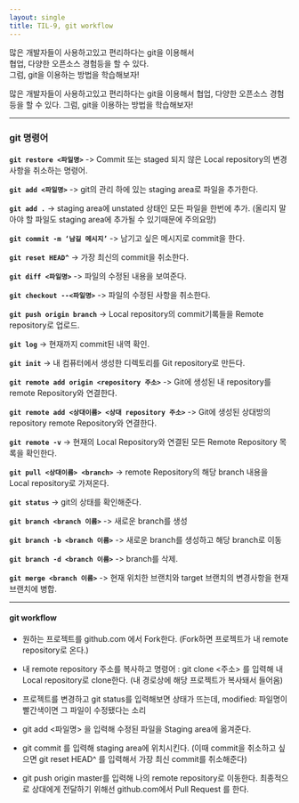 ```yaml
---
layout: single
title: TIL-9, git workflow
---
```


많은 개발자들이 사용하고있고 편리하다는 git을 이용해서 <br>
협업, 다양한 오픈소스 경험등을 할 수 있다. <br>
그럼, git을 이용하는 방법을 학습해보자!  <br>

많은 개발자들이 사용하고있고 편리하다는 git을 이용해서
협업, 다양한 오픈소스 경험등을 할 수 있다.
그럼, git을 이용하는 방법을 학습해보자!
***

<h3> git 명령어 </h3>

**``git restore <파일명>``**
-> Commit 또는 staged 되지 않은 Local repository의 변경사항을 취소하는 명령어.

**``git add <파일명>``**
-> git의 관리 하에 있는 staging area로 파일을 추가한다.

**``git add .``**
-> staging area에 unstated 상태인 모든 파일을 한번에 추가.
(올리지 말아야 할 파일도 staging area에 추가될 수 있기때문에 주의요망)

**`git commit -m ‘남길 메시지’`**
-> 남기고 싶은 메시지로 commit을 한다.

**``git reset HEAD^``**
-> 가장 최신의 commit을 취소한다.

**``git diff <파일명>``**
-> 파일의 수정된 내용을 보여준다.

**``git checkout --<파일명>``**
-> 파일의 수정된 사항을 취소한다.

**``git push origin branch``**
-> Local repository의 commit기록들을 Remote repository로 업로드.

**``git log``**
-> 현재까지 commit된 내역 확인.

**``git init``**
-> 내 컴퓨터에서 생성한 디렉토리를 Git repository로 만든다.

**``git remote add origin <repository 주소>``**
-> Git에 생성된 내 repository를 remote Repository와 연결한다.

**``git remote add <상대이름> <상대 repository 주소>``**
-> Git에 생성된 상대방의 repository remote Repository와 연결한다.

**``git remote -v``**
-> 현재의 Local Repository와 연결된 모든 Remote Repository 목록을 확인한다.

**``git pull <상대이름> <branch>``**
-> remote Repository의 해당 branch 내용을 Local repository로 가져온다.

**``git status``**
-> git의 상태를 확인해준다.

**``git branch <branch 이름>``**
-> 새로운 branch를 생성

**``git branch -b <branch 이름>``**
-> 새로운 branch를 생성하고 해당 branch로 이동

**``git branch -d <branch 이름>``**
-> branch를 삭제.

**``git merge <branch 이름>``**
-> 현재 위치한 브랜치와 target 브랜치의 변경사항을 현재 브랜치에 병합.

***
<h4>git workflow</h4>

- 원하는 프로젝트를 github.com 에서 Fork한다.
(Fork하면 프로젝트가 내 remote repository로 온다.)

- 내 remote repository 주소를 복사하고 명령어 : git clone <주소> 를 입력해 내 Local repository로 clone한다. (내 경로상에 해당 프로젝트가 복사돼서 들어옴)

- 프로젝트를 변경하고 git status를 입력해보면 상태가 뜨는데, 
modified: 파일명이 빨간색이면 그 파일이 수정됐다는 소리

- git add <파일명> 을 입력해 수정된 파일을 Staging area에 옮겨준다.

- git commit 를 입력해 staging area에 위치시킨다.
(이때 commit을 취소하고 싶으면 git reset HEAD^ 를 입력해서 가장 최신 commit를 취소해준다)

- git push origin master를 입력해 나의 remote repository로 이동한다.
최종적으로 상대에게 전달하기 위해선 github.com에서 Pull Request 를 한다.




